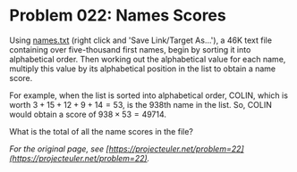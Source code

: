 # Problem 022: Names Scores

Using [names.txt](./names.txt) (right click and 'Save Link/Target As...'), a 46K text file containing over five-thousand first names, begin by sorting it into alphabetical order. Then working out the alphabetical value for each name, multiply this value by its alphabetical position in the list to obtain a name score.

For example, when the list is sorted into alphabetical order, COLIN, which is worth $3 + 15 + 12 + 9 + 14 = 53$, is the $938\text{th}$ name in the list. So, COLIN would obtain a score of $938 \times 53 = 49714$.

What is the total of all the name scores in the file?

*For the original page, see [https://projecteuler.net/problem=22](https://projecteuler.net/problem=22).*
